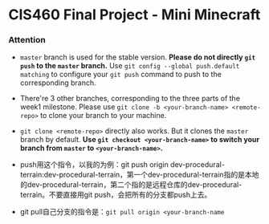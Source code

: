 # CIS460 Final Project - Mini Minecraft #


### Attention

* `master` branch is used for the stable version. **Please do not directly `git push` to the `master` branch.** Use `git config --global push.default matching` to configure your `git push` command to push to the corresponding branch.

* There're 3 other branches, corresponding to the three parts of the week1 milestone. Please use `git clone -b <your-branch-name> <remote-repo>` to clone your branch to your machine.

* `git clone <remote-repo>` directly also works. But it clones the `master` branch by default. **Use `git checkout <your-branch-name>` to switch your branch from `master` to `<your-branch-name>`.**

* push用这个指令，以我的为例：git push origin dev-procedural-terrain:dev-procedural-terrain，第一个dev-procedural-terrain指的是本地的dev-procedural-terrain，第二个指的是远程仓库的dev-procedural-terrain。不要直接用git push，会把所有的分支都push上去。

* git pull自己分支的指令是：`git pull origin <your-branch-name`